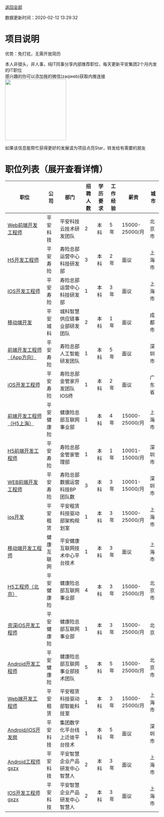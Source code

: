 [返回全部](https://github.com/zaqweb/PA-IT-JOBS/)

数据更新时间：2020-02-12 13:29:32
# 项目说明

优势：免打扰，无需开放简历

本人非猎头，非人事，纯IT同事分享内部推荐职位，每天更新平安集团2个月内发的IT职位  
感兴趣的你可以添加我的微信(zaqweb)获取内推连接  
<img src="https://github.com/zaqweb/PA-IT-JOBS/blob/master/WechatICode.jpeg"  height="200" width="200">

如果该信息能帮忙获得更好的发展请为项目点亮Star，转发给有需要的朋友
# 职位列表（展开查看详情）

|职位|公司|部门|招聘人数|学历要求|工作经验|薪资|城市|
|---|---|---|---|---|---|---|---|
|[Web前端开发工程师](../detail/74B4AD000D16451CA823677B16A69389.md)|平安科技|平安科技云技术研发团队|2|本科|5年|15000-25000/月|北京市|
|[H5开发工程师](../detail/D1A4D60EE0AC4455B5CCCD7322B10458.md)|平安寿险|寿险总部运营中心科技研发部|3|本科|2年|面议|上海市|
|[IOS开发工程师](../detail/638EC6B5DED943E4A0D6871C988952D8.md)|平安寿险|寿险总部运营中心科技研发部|1|本科|3年|面议|上海市|
|[移动端开发](../detail/B5792545076B42B1A77A531C3195790A.md)|平安城科|城科智慧供应链事业部研发团队|2|本科|1年|面议|成都市|
|[前端开发工程师（App方向）](../detail/10059ECFE2AC44C087D523646B06C94A.md)|平安寿险|寿险总部人工智能研发团队|1|本科|5年|面议|深圳市|
|[iOS开发工程师](../detail/96F6FBC05C5F42C4A16F69DEED9BCE0A.md)|平安寿险|寿险总部金管家开发团队IOS终|1|本科|2年|面议|广东省|
|[前端开发工程师（H5上海）](../detail/B7D406913DF24BDC85B4286318A6E0EA.md)|平安健康险|健康险总部互联网事业部|1|本科|4年|15000-25000/月|上海市|
|[H5前端开发工程师](../detail/5b584b2d9594579c501980bc.md)|平安寿险|寿险总部金管家管理部|1|本科|1年|10001-15000/月|深圳市|
|[WEB前端开发工程师](../detail/FF674104F5A8445B8FC0012E3507359E.md)|平安寿险|寿险总部数据运营科技BP团队数|3|本科|3年|10001-15000/月|深圳市|
|[ios开发](../detail/A48949EBA5CF40BDA1F742A4AA40E72A.md)|平安租赁|平安租赁科技驱动部架构规划室|1|本科|3年|15000-25000/月|上海市|
|[移动端开发工程师](../detail/43A8B34B286E442897D6F9087FB6236C.md)|健康互联网|平安健康互联网技术中心平台技术|1|本科|3年|面议|上海市|
|[H5工程师（北京）](../detail/CF716A6107754766BE282A4922FE3290.md)|平安健康险|健康险总部互联网事业部|4|本科|3年|15000-25000/月|北京市|
|[资深iOS开发工程师](../detail/E5241798BEF54C70959D8B3D78BED555.md)|平安健康险|健康险总部互联网事业部|1|本科|3年|15000-25000/月|北京|
|[Android开发工程师](../detail/27A8EA40A9FD4F33BA75B3E39ED97BFA.md)|平安健康险|健康险总部互联网事业部技术团队|5|本科|5年|15000-25000/月|北京市|
|[Web端开发工程师](../detail/F9DC0E5230744EA8A63711D97ABC9A78.md)|平安租赁|平安租赁科技驱动部智能科技室|1|本科|3年|15000-25000/月|上海市|
|[Android/iOS开发岗](../detail/910C1B9F37834880848A44D79FBD0F85.md)|平安科技|集团数字化平台线上迁徙平台技术|1|本科|5年|面议|深圳市|
|[Android工程师gxzx](../detail/0AB5C0B858954B66B4C8AA966BCA56D4.md)|平安科技|平安智慧企业产品研发中心智慧人|2|本科|3年|面议|上海市|
|[IOS开发工程师gxzx](../detail/09B31EBE03D24D6BAB21B9964EC3272C.md)|平安科技|平安智慧企业产品研发中心智慧人|2|本科|3年|面议|上海市|




